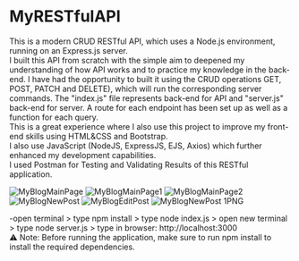 # MyRESTfulAPI  
This is a modern CRUD RESTful API, which uses a Node.js environment, running on an Express.js server.  
I built this API from scratch with the simple aim to deepened my understanding of how API works and to practice my knowledge in the back-end. I have had the opportunity to built it using the CRUD operations GET, POST, PATCH and DELETE), which will run the corresponding server commands. The "index.js" file represents back-end for API and "server.js" back-end for server. A route for each endpoint has been set up as well as a function for each query.  
This is a great experience where I also use this project to improve my front-end skills using HTML&CSS and Bootstrap.  
I also use JavaScript (NodeJS, ExpressJS, EJS, Axios) which further enhanced my development capabilities.  
I used Postman for Testing and Validating Results of this RESTful application.  

![MyBlogMainPage](https://github.com/user-attachments/assets/f54e2851-ebd1-4b8c-9cdd-808b501d37b8)
![MyBlogMainPage1](https://github.com/user-attachments/assets/db82d625-b449-496d-ac9f-2127b636cd2b)
![MyBlogMainPage2](https://github.com/user-attachments/assets/36788290-361d-49fa-9625-71c356935b9a)
![MyBlogNewPost](https://github.com/user-attachments/assets/e1a1312a-ee6e-48ac-982d-d9e6ee8b1b8a)
![MyBlogEditPost](https://github.com/user-attachments/assets/5c880a70-e2e2-4add-87a2-5aa3d5725e54)
![MyBlogNewPost 1PNG](https://github.com/user-attachments/assets/4dfaa839-7dc5-4bf1-9098-315cd617668e)

-open terminal > type npm install > type node index.js > open new terminal > type node server.js > type in browser: http://localhost:3000  
⚠️ Note: Before running the application, make sure to run npm install to install the required dependencies.
